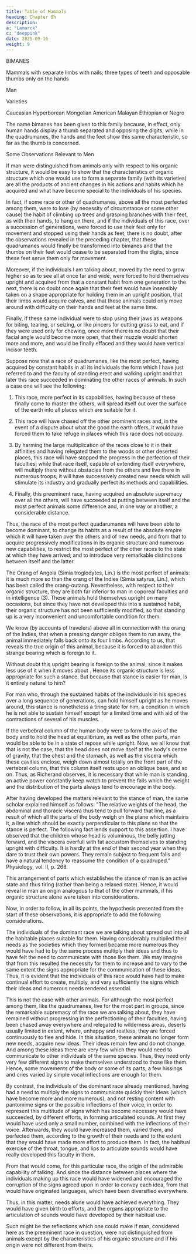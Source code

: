 ```yaml
---
title: Table of Mammals
heading: Chapter 8h
description: 
a: "Lamarck"
c: "deeppink"
date: 2025-09-16
weight: 9
---
```





BIMANES

Mammals with separate limbs with nails; three types of teeth and opposable thumbs only on the hands

Man

Varieties

Caucasian
Hyperborean
Mongolian
American
Malayan
Ethiopian or Negro

The name bimanes has been given to this family because, in effect, only human hands display a thumb separated and opposing the digits, while in the quadrumanes, the hands and the feet show this same characteristic, so far as the thumb is concerned.

Some Observations Relevant to Men

If man were distinguished from animals only with respect to his organic structure, it would be easy to show that the characteristics of organic structure which one would use to form a separate family (with its varieties) are all the products of ancient changes in his actions and habits which he acquired and what have become special to the individuals of his species.

In fact, if some race or other of quadrumanes, above all the most perfected among them, were to lose (by necessity of circumstance or some other cause) the habit of climbing up trees and grasping branches with their feet, as with their hands, to hang on there, and if the individuals of this race, over a succession of generations, were forced to use their feet only for movement and stopped using their hands as feet, there is no doubt, after the observations revealed in the preceding chapter, that these quadrumanes would finally be transformed into bimanes and that the thumbs on their feet would cease to be separated from the digits, since these feet serve them only for movement.

Moreover, if the individuals I am talking about, moved by the need to grow higher so as to see all at once far and wide, were forced to hold themselves upright and acquired from that a constant habit from one generation to the next, there is no doubt once again that their feet would have insensibly taken on a shape appropriate for holding them in an upright position, that their limbs would acquire calves, and that these animals could only move around with difficulty on their hands and feet at the same time.

Finally, if these same individual were to stop using their jaws as weapons for biting, tearing, or seizing, or like pincers for cutting grass to eat, and if they were used only for chewing, once more there is no doubt that their facial angle would become more open, that their muzzle would shorten more and more, and would be finally effaced and they would have vertical incisor teeth.

Suppose now that a race of quadrumanes, like the most perfect, having acquired by constant habits in all its individuals the form which I have just referred to and the faculty of standing erect and walking upright and that later this race succeeded in dominating the other races of animals.  In such a case one will see the following:

1. This race, more perfect in its capabilities,  having because of these finally come to master the others, will spread itself out over the surface of the earth into all places which are suitable for it.

2. This race will have chased off the other prominent races and, in the event of a dispute about what the good the earth offers, it would have forced them to take refuge in places which this race does not occupy.

3. By harming the large multiplication of the races close to it in their affinities and having relegated them to the woods or other deserted places, this race will have stopped the progress in the perfection of their faculties; while that race itself,  capable of extending itself everywhere, will multiply there without obstacles from the others and live there in numerous troops; it will have successively created new needs which will stimulate its industry and gradually perfect its methods and capabilities.

4. Finally, this preeminent race, having acquired an absolute supremacy over all the others, will have succeeded at putting between itself and the most perfect animals some difference and, in one way or another, a considerable distance.

Thus, the race of the most perfect quadarumanes will have been able to become dominant, to change its habits as a result of the absolute empire which it will have taken over the others and of new needs, and from that to acquire progressively modifications in its organic structure and numerous new capabilities, to restrict the most perfect of the other races to the state at which they have arrived; and to introduce very remarkable distinctions between itself and the latter.

The Orang of Angola (Simia troglodytes, Lin.) is the most perfect of animals: it is much more so than the orang of the Indies (Simia satyrus, Lin.), which has been called the orang-outang.  Nevertheless, with respect to their organic structure, they are both far inferior to man in coporeal faculties and in intelligence (3).  These animals hold themselves upright on many occasions, but since they have not developed this into a sustained habit, their organic structure has not been sufficiently modified, so that standing up is a very inconvenient and uncomfortable condition for them.

We know (by accounts of travelers) above all in connection with the orang of the Indies, that when a pressing danger obliges them to run away, the animal immediately falls back onto its four limbs.  According to us, that reveals the true origin of this animal, because it is forced to abandon this strange bearing which is foreign to it.

Without doubt this upright bearing is foreign to the animal, since it makes less use of it when it moves about .  Hence its organic structure is less appropriate for such a stance.  But because that stance is  easier for man, is it entirely natural to him?

For man who, through the sustained habits of the individuals in his species over a long sequence of generations, can hold himself upright as he moves around, this stance is nonetheless a tiring state for him, a condition in which he is not able to sustain himself except for a limited time and with aid of the contractions of several of his muscles.

If the verbebral column of the human body were to form the axis of the body and to hold the head at equilibrium, as well as the other parts, man would be able to be in a state of repose while upright.  Now, we all know that that is not the case, that the head does not move itself at the body's centre of gravity, that the chest and the stomach, as well as the viscera which these cavities enclose, weigh down almost totally on the front part of the vertebral column, that this column itself rests upon an oblique base, and so on.  Thus, as Richerand observes, it is necessary that while man is standing, an active power constantly keep watch to prevent the falls which the weight and the distribution of the parts always tend to encourage in the body.

After having developed the matters relevant to the stance of man, the same scholar explained himself as follows: "The relative weights of the head, the abdominal and thoracic viscera thus tend to pull forward that line, as a result of which all the parts of the body weigh on the plane which maintains it, a line which should be exactly perpendicular to this plane so that the stance is perfect.  The following fact lends support to this assertion. I have observed that the children whose head is voluminous, the belly jutting forward, and the viscera overfull with fat accustom themselves to standing upright with difficulty.  It is hardly at the end of their second year when they dare to trust their own powers.  They remain subject to frequent falls and have a natural tendency to reassume the condition of a quadruped." Physiology, vol. II, p. 268.

This arrangement of parts which establishes the stance of man is an active state and thus tiring (rather than being a relaxed state).  Hence, it would reveal in man an origin analogous to that of the other mammals, if his organic structure alone were taken into considerations.

Now, in order to follow, in all its points, the hypothesis presented from the start of these observations, it is appropriate to add the following considerations.

The individuals of the dominant race we are talking about spread out into all the habitable places suitable for them.  Having considerably multiplied their needs as the societies which they formed became more numerous they would have had to by the same process multiply their ideas and thus to have felt the need to communicate with those like them.  We may imagine that from this resulted the necessity for them to increase and to vary to the same extent the signs appropriate for the communication of these ideas.  Thus, it is evident that the individuals of this race would have had to make continual effort to create, multiply, and vary sufficiently the signs which their ideas and numerous needs rendered essential.

This is not the case with other animals.  For although the most perfect among them, like the quadrumanes, live for the most part in groups, since the remarkable supremacy of the race we are talking about, they have remained without progressing in the perfectioning of their faculties, having been chased away everywhere and relegated to wilderness areas, deserts usually limited in extent, where, unhappy and restless, they are forced continuously to flee and hide.  In this situation, these animals no longer form new needs, acquire new ideas.  Their ideas remain few and do not change.  And among these ideas there are very few which they would need to communicate to other individuals of the same species.  Thus, they need only very few different signs to make themselves understood to those like them. Hence,  some movements of the body or some of its parts, a few hissings and cries varied by simple vocal inflections are enough for them.

By contrast, the individuals of the dominant race already mentioned, having had a need to multiply the signs to communicate quickly their ideas (which have become more and more numerous), and not resting content with pantomime signs or the possible inflections of their voice, in order to represent this multitude of signs which has become necessary would have succeeded, by different efforts, in forming articulated sounds.  At first they would have used only a small number, combined with the inflections of their voice.  Afterwards, they would have increased them, varied them, and perfected them, according to the growth of their needs and to the extent that they would have made more effort to produce them.  In fact, the habitual exercise of the throat, tongue, and lips to articulate sounds would have really developed this faculty in them.

From that would come, for this particular race, the origin of the admirable capability of talking.  And since the distance between places where the individuals making up this race would have widened and encouraged the corruption of the signs agreed upon in order to convey each idea, from that would have originated languages, which have been diversified everywhere.

Thus, in this matter, needs alone would have achieved everything.  They would have given birth to efforts, and the organs appropriate to the articulation of sounds would have developed by their habitual use.

Such might be the reflections which one could make if man, considered here as the preeminent race in question, were not distinguished from animals except by the characteristics of his organic structure and if his origin were not different from theirs.

 

<!-- Notes to Section Eight

(1) See the voyage of the Young Anacharsis, by J. J. Barthelemy, vol. V, p. 353 and 354. [Back to Text]

(2) In order to perfect the organs of movement for the animals, nature had to leave off the system of articulated limbs, which are not the result of a skeleton, in order to establish the system of four limbs dependent on an interior skeleton which is unique to the most perfect animals. This is what nature has carried out in the annelids and the mollusks, where she has set about preparing the methods to begin, in the fish, the organic structure specific to vertebrate animals. Thus, in the annelids, she has abandoned articulated limbs, and in the mollusks has done even more: she has ceased to use a longitudinal ganglionic chord. [Back to Text]

(3) See in my Recherches sur les Corps vivans, p. 136, some observations on the Orang of Angola. [Back to Text]

END OF THE FIRST PART 
 -->